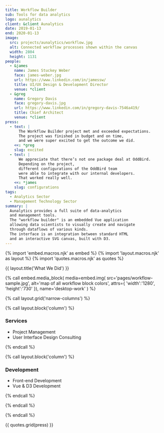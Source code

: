 ```yaml
---
title: Workflow Builder
sub: Tools for data analytics
logo: aunalytics
client: &client Aunalytics
date: 2019-01-13
end: 2020-01-13
image:
  src: projects/aunalytics/workflow.jpg
  alt: Connected workflow processes shown within the canvas
  width: 2804
  height: 1131
people:
  - &james
    name: James Stuckey Weber
    face: james-weber.jpg
    url: https://www.linkedin.com/in/jamessw/
    title: UI/UX Design & Development Director
    venue: *client
  - &greg
    name: Gregory Davis
    face: gregory-davis.jpg
    url: https://www.linkedin.com/in/gregory-davis-7546a419/
    title: Chief Architect
    venue: *client
press:
  - text: |
      The Workflow Builder project met and exceeded expectations.
      The project was finished in budget and on time,
      and we were super excited to get the outcome we did.
    <<: *greg
    slug: excited
  - text: |
      We appreciate that there’s not one package deal at OddBird.
      Depending on the project,
      different configurations of the OddBird team
      were able to integrate with our internal developers.
      That worked really well.
    <<: *james
    slug: configurations
tags:
  - Analytics Sector
  - Management Technology Sector
summary: |
  Aunalytics provides a full suite of data-analytics
  and management tools.
  The "workflow builder" is an embedded Vue application
  allowing data scientists to visually create and navigate
  through dataflows of various kinds.
  The interface is an integration between standard HTML
  and an interactive SVG canvas, built with D3.
---
```

{% import 'embed.macros.njk' as embed %}
{% import 'layout.macros.njk' as layout %}
{% import 'quotes.macros.njk' as quotes %}

{{ layout.title('What We Did') }}


{% call embed.media_block(
  media=embed.img(
  src='pages/workflow-sample.jpg',
   alt='map of all workflow block colors',
   attrs={
    'width':'1280',
    'height':'730'
   }),
   name='desktop-work'
) %}

{% call layout.grid('narrow-columns') %}

{% call layout.block('column') %}

### Services

 - Project Management
 - User Interface Design Consulting

 {% endcall %}

 {% call layout.block('column') %}

### Development

  - Front-end Development
  - Vue & D3 Development

{% endcall %}

{% endcall %}

{% endcall %}

{{ quotes.grid(press) }}
